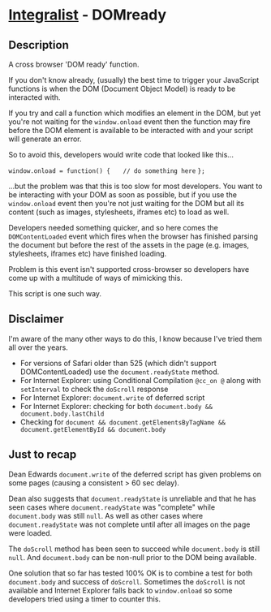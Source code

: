 [Integralist](http://www.integralist.co.uk/) - DOMready
================================

Description
-----------

A cross browser 'DOM ready' function.

If you don't know already, (usually) the best time to trigger your JavaScript functions is when the DOM (Document Object Model) is ready to be interacted with.

If you try and call a function which modifies an element in the DOM, but yet you're not waiting for the `window.onload` event then the function may fire before the DOM element is available to be interacted with and your script will generate an error.

So to avoid this, developers would write code that looked like this...

`window.onload = function() {`
`	// do something here`
`};`

...but the problem was that this is too slow for most developers. You want to be interacting with your DOM as soon as possible, but if you use the `window.onload` event then you're not just waiting for the DOM but all its content (such as images, stylesheets, iframes etc) to load as well.

Developers needed something quicker, and so here comes the `DOMContentLoaded` event which fires when the browser has finished parsing the document but before the rest of the assets in the page (e.g. images, stylesheets, iframes etc) have finished loading.

Problem is this event isn't supported cross-browser so developers have come up with a multitude of ways of mimicking this.

This script is one such way.


Disclaimer
----------

I'm aware of the many other ways to do this, I know because I've tried them all over the years.

* For versions of Safari older than 525 (which didn't support DOMContentLoaded) use the `document.readyState` method.
* For Internet Explorer: using Conditional Compilation `@cc_on @` along with `setInterval` to check the `doScroll` response
* For Internet Explorer: `document.write` of deferred script
* For Internet Explorer: checking for both `document.body && document.body.lastChild`
* Checking for `document && document.getElementsByTagName && document.getElementById && document.body`


Just to recap
-------------

Dean Edwards `document.write` of the deferred script has given problems on some pages (causing a consistent > 60 sec delay).

Dean also suggests that `document.readyState` is unreliable and that he has seen cases where `document.readyState` was "complete" while `document.body` was still `null`.
As well as other cases where `document.readyState` was not complete until after all images on the page were loaded.

The `doScroll` method has been seen to succeed while `document.body` is still `null`.
And `document.body` can be non-null prior to the DOM being available.

One solution that so far has tested 100% OK is to combine a test for both `document.body` and success of `doScroll`.
Sometimes the `doScroll` is not available and Internet Explorer falls back to `window.onload` so some developers tried using a timer to counter this.
